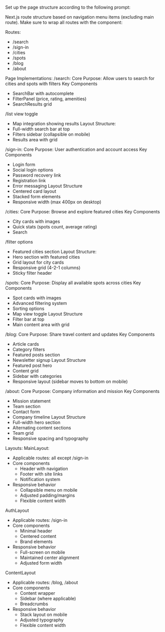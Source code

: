 Set up the page structure according to the following prompt:
   
<page-structure-prompt>
Next.js route structure based on navigation menu items (excluding main route). Make sure to wrap all routes with the component:

Routes:
- /search
- /sign-in
- /cities
- /spots
- /blog
- /about

Page Implementations:
/search:
Core Purpose: Allow users to search for cities and spots with filters
Key Components
- SearchBar with autocomplete
- FilterPanel (price, rating, amenities)
- SearchResults grid

/list view toggle
- Map integration showing results
Layout Structure:
- Full-width search bar at top
- Filters sidebar (collapsible on mobile)
- Results area with grid

/sign-in:
Core Purpose: User authentication and account access
Key Components
- Login form
- Social login options
- Password recovery link
- Registration link
- Error messaging
Layout Structure
- Centered card layout
- Stacked form elements
- Responsive width (max 400px on desktop)

/cities:
Core Purpose: Browse and explore featured cities
Key Components
- City cards with images
- Quick stats (spots count, average rating)
- Search

/filter options
- Featured cities section
Layout Structure:
- Hero section with featured cities
- Grid layout for city cards
- Responsive grid (4-2-1 columns)
- Sticky filter header

/spots:
Core Purpose: Display all available spots across cities
Key Components
- Spot cards with images
- Advanced filtering system
- Sorting options
- Map view toggle
Layout Structure
- Filter bar at top
- Main content area with grid

/blog:
Core Purpose: Share travel content and updates
Key Components
- Article cards
- Category filters
- Featured posts section
- Newsletter signup
Layout Structure
- Featured post hero
- Content grid
- Sidebar with categories
- Responsive layout (sidebar moves to bottom on mobile)

/about:
Core Purpose: Company information and mission
Key Components
- Mission statement
- Team section
- Contact form
- Company timeline
Layout Structure
- Full-width hero section
- Alternating content sections
- Team grid
- Responsive spacing and typography

Layouts:
MainLayout:
- Applicable routes: all except /sign-in
- Core components
  - Header with navigation
  - Footer with site links
  - Notification system
- Responsive behavior
  - Collapsible menu on mobile
  - Adjusted padding/margins
  - Flexible content width

AuthLayout
- Applicable routes: /sign-in
- Core components
  - Minimal header
  - Centered content
  - Brand elements
- Responsive behavior
  - Full-screen on mobile
  - Maintained center alignment
  - Adjusted form width

ContentLayout
- Applicable routes: /blog, /about
- Core components
  - Content wrapper
  - Sidebar (where applicable)
  - Breadcrumbs
- Responsive behavior
  - Stack layout on mobile
  - Adjusted typography
  - Flexible content width
</page-structure-prompt>
